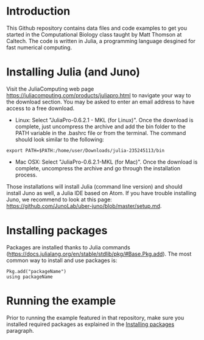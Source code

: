 # Introduction

This Github repository contains data files and code examples to get you started in the Computational Biology class taught by Matt Thomson at Caltech.
The code is written in Julia, a programming language desgined for fast numerical computing.

# Installing Julia (and Juno)
Visit the JuliaComputing web page https://juliacomputing.com/products/juliapro.html to navigate your way to the download section. You may be asked to enter an email address to have access to a free download.

* Linux:
Select "JuliaPro-0.6.2.1 - MKL (for Linux)". Once the download is complete, just uncompress the archive and add the bin folder to the PATH variable in the .bashrc file or from the terminal. The command should look similar to the following:

<pre><code>export PATH=$PATH:/home/user/Downloads/julia-235245113/bin</code></pre>

* Mac OSX:
Select "JuliaPro-0.6.2.1-MKL (for Mac)". Once the download is complete, uncompress the archive and go through the installation process.

Those installations will install Julia (command line version) and should install Juno as well, a Julia IDE based on Atom. If you have trouble installing Juno, we recommend to look at this page: https://github.com/JunoLab/uber-juno/blob/master/setup.md.

# Installing packages
Packages are installed thanks to Julia commands (https://docs.julialang.org/en/stable/stdlib/pkg/#Base.Pkg.add). The most common way to install and use packages is:
<pre><code>Pkg.add("packageName")  
using packageName</pre></code>




# Running the example
Prior to running the example featured in that repository, make sure you installed required packages as explained in the [Installing packages](#installing-packages) paragraph.
